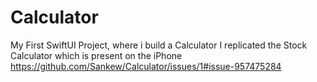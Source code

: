 # Calculator
My First SwiftUI Project, where i build a Calculator 
I replicated the Stock Calculator which is present on the iPhone
https://github.com/Sankew/Calculator/issues/1#issue-957475284
